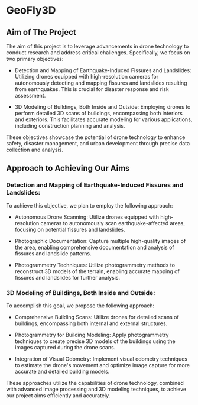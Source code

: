 # GeoFly3D



## Aim of The Project
The aim of this project is to leverage advancements in drone technology to conduct research and address critical challenges. Specifically, we focus on two primary objectives:

* Detection and Mapping of Earthquake-Induced Fissures and Landslides:
Utilizing drones equipped with high-resolution cameras for autonomously detecting and mapping fissures and landslides resulting from earthquakes. This is crucial for disaster response and risk assessment.

* 3D Modeling of Buildings, Both Inside and Outside:
Employing drones to perform detailed 3D scans of buildings, encompassing both interiors and exteriors. This facilitates accurate modeling for various applications, including construction planning and analysis.

These objectives showcase the potential of drone technology to enhance safety, disaster management, and urban development through precise data collection and analysis.

## Approach to Achieving Our Aims
### Detection and Mapping of Earthquake-Induced Fissures and Landslides:
To achieve this objective, we plan to employ the following approach:

* Autonomous Drone Scanning:
Utilize drones equipped with high-resolution cameras to autonomously scan earthquake-affected areas, focusing on potential fissures and landslides.

* Photographic Documentation:
Capture multiple high-quality images of the area, enabling comprehensive documentation and analysis of fissures and landslide patterns.

* Photogrammetry Techniques:
Utilize photogrammetry methods to reconstruct 3D models of the terrain, enabling accurate mapping of fissures and landslides for further analysis.

### 3D Modeling of Buildings, Both Inside and Outside:
To accomplish this goal, we propose the following approach:

* Comprehensive Building Scans:
Utilize drones for detailed scans of buildings, encompassing both internal and external structures.

* Photogrammetry for Building Modeling:
Apply photogrammetry techniques to create precise 3D models of the buildings using the images captured during the drone scans.

* Integration of Visual Odometry:
Implement visual odometry techniques to estimate the drone's movement and optimize image capture for more accurate and detailed building models.

These approaches utilize the capabilities of drone technology, combined with advanced image processing and 3D modeling techniques, to achieve our project aims efficiently and accurately.
